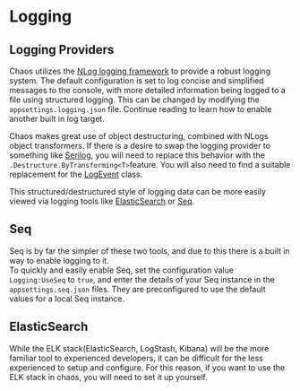 # Logging

## Logging Providers

Chaos utilizes the [NLog logging framework](https://nlog-project.org/) to provide a robust logging system. The default
configuration is set to log concise and simplified messages to the console, with more detailed information being logged
to a file using structured logging.
This can be changed by modifying the `appsettings.logging.json` file. Continue reading to learn how to enable another
built in log target.

Chaos makes great use of object destructuring, combined with NLogs object transformers. If there is a desire to swap the
logging provider to something like [Serilog](https://serilog.net/), you will need to replace this behavior with
the `.Destructure.ByTransforming<T>`feature. You will also need to find a suitable replacement for
the [LogEvent](<xref:Chaos.Extensions.LogEvent>) class.

This structured/destructured style of logging data can be more easily viewed via logging tools
like [ElasticSearch](https://www.elastic.co/) or [Seq](https://datalust.co/seq).

## Seq

Seq is by far the simpler of these two tools, and due to this there is a built in way to enable logging to it.  
To quickly and easily enable Seq, set the configuration value `Logging:UseSeq` to `true`, and enter the details of
your Seq instance in the `appsettings.seq.json` files. They are preconfigured to use the default values for a local Seq
instance.

## ElasticSearch

While the ELK stack(ElasticSearch, LogStash, Kibana) will be the more familiar tool to experienced developers, it can be
difficult for the less experienced to setup and configure. For this reason, if you want to use the ELK stack in chaos,
you will need to set it up yourself.